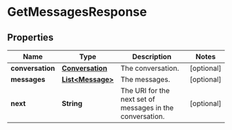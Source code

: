 
# GetMessagesResponse

## Properties
Name | Type | Description | Notes
------------ | ------------- | ------------- | -------------
**conversation** | [**Conversation**](Conversation.md) | The conversation. |  [optional]
**messages** | [**List&lt;Message&gt;**](Message.md) | The messages. |  [optional]
**next** | **String** | The URI for the next set of messages in the conversation. |  [optional]




